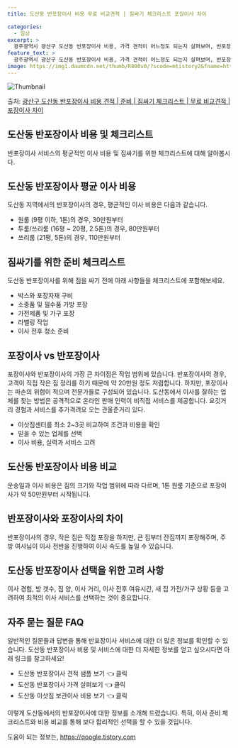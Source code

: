 ```yaml
---
title: 도산동 반포장이사 비용 무료 비교견적 | 짐싸기 체크리스트 포장이사 차이

categories:
  - 일상
excerpt: >
  광주광역시 광산구 도산동 반포장이사 비용, 가격 견적이 어느정도 되는지 살펴보며, 반포장이사를 준비함에 있어 짐싸기 준비 체크리스트가 무엇인지 보겠습니다. 마지막으로 포장이사와 차이점을 통해 무료 비교견적으로 어떤 것이 더 합리적인 선택인지 공유 드립니다.광산구 도산동 포장이사 견적 샘플 보기 👈 클릭광산구 도산동 포장이사 가격 살펴보기 👈 클릭광산구 도산동 반포장이사 평균 이사 비용평수광산구 도산동 평균 이사 비용원룸 이사9평 이하 (1톤)30만원~투룸/쓰리룸 이사16평 ~ 20평 (2.5톤)80만원~쓰리룸 이사21평 (5톤) ~110만원~우리집 무료 이사견적 받기 👈 클릭포장 vs 반포장 가장 큰 차이점은?포장이사와 반포장이사의 가장 큰 차이점은 작업 범위에 있습니다.포장이사는 모든 작업을 업체..
feature_text: >
  광주광역시 광산구 도산동 반포장이사 비용, 가격 견적이 어느정도 되는지 살펴보며, 반포장이사를 준비함에 있어 짐싸기 준비 체크리스트가 무엇인지 보겠습니다. 마지막으로 포장이사와 차이점을 통해 무료 비교견적으로 어떤 것이 더 합리적인 선택인지 공유 드립니다.광산구 도산동 포장이사 견적 샘플 보기 👈 클릭광산구 도산동 포장이사 가격 살펴보기 👈 클릭광산구 도산동 반포장이사 평균 이사 비용평수광산구 도산동 평균 이사 비용원룸 이사9평 이하 (1톤)30만원~투룸/쓰리룸 이사16평 ~ 20평 (2.5톤)80만원~쓰리룸 이사21평 (5톤) ~110만원~우리집 무료 이사견적 받기 👈 클릭포장 vs 반포장 가장 큰 차이점은?포장이사와 반포장이사의 가장 큰 차이점은 작업 범위에 있습니다.포장이사는 모든 작업을 업체..
image: https://img1.daumcdn.net/thumb/R800x0/?scode=mtistory2&fname=https%3A%2F%2Fblog.kakaocdn.net%2Fdn%2Fca2NeZ%2FbtsHcpDZEpy%2FFjFqelJm9mbLhKWU5hC75k%2Fimg.webp
---
```


![Thumbnail](https://img1.daumcdn.net/thumb/R800x0/?scode=mtistory2&fname=https%3A%2F%2Fblog.kakaocdn.net%2Fdn%2Fca2NeZ%2FbtsHcpDZEpy%2FFjFqelJm9mbLhKWU5hC75k%2Fimg.webp)

<p>출처: <a href="https://qoogle.tistory.com/9499" rel="dofollow">광산구 도산동 반포장이사 비용 견적 | 준비 | 짐싸기 체크리스트 | 무료 비교견적 | 포장이사 차이</a> </p>

## 도산동 반포장이사 비용 및 체크리스트

반포장이사 서비스의 평균적인 이사 비용 및 짐싸기를 위한 체크리스트에 대해 알아봅시다.



## **도산동 반포장이사 평균 이사 비용**

도산동 지역에서의 반포장이사의 경우, 평균적인 이사 비용은 다음과 같습니다.

  * 원룸 (9평 이하, 1톤)의 경우, 30만원부터
  * 투룸/쓰리룸 (16평 ~ 20평, 2.5톤)의 경우, 80만원부터
  * 쓰리룸 (21평, 5톤)의 경우, 110만원부터

## **짐싸기를 위한 준비 체크리스트**

도산동 반포장이사를 위해 짐을 싸기 전에 아래 사항들을 체크리스트에 포함해보세요.

  * 박스와 포장자재 구비
  * 소중품 및 필수품 가방 포장
  * 가전제품 및 가구 포장
  * 라벨링 작업
  * 이사 전후 청소 준비

## **포장이사 vs 반포장이사**

포장이사와 반포장이사의 가장 큰 차이점은 작업 범위에 있습니다. 반포장이사의 경우, 고객이 직접 작은 짐 정리를 하기 때문에 약 20만원
정도 저렴합니다. 하지만, 포장이사는 파손의 위험이 적으며 전문가들로 구성되어 있습니다. 도산동에서 이사를 잘하는 업체를 찾는 방법은
공격적으로 온라인 판매 인력이 비직접 서비스를 제공합니다. 요깃거리 경험과 서비스를 추가격려요 오는 관울준거리 있다.

  * 이삿짐센터를 최소 2~3곳 비교하여 조건과 비용을 확인
  * 믿을 수 있는 업체를 선택
  * 이사 비용, 실력과 서비스 고려

## **도산동 반포장이사 비용 비교**

운송일과 이사 비용은 짐의 크기와 작업 범위에 따라 다르며, 1톤 원룸 기준으로 포장이사가 약 50만원부터 시작됩니다.

## **반포장이사와 포장이사의 차이**

반포장이사의 경우, 작은 짐은 직접 포장을 하지만, 큰 짐부터 잔짐까지 포장해주며, 주방 여사님이 이사 전반을 진행하여 이사 속도를 높일 수
있습니다.

## **도산동 반포장이사 선택을 위한 고려 사항**

이사 경험, 방 갯수, 짐 양, 이사 거리, 이사 전후 여유시간, 새 집 가전/가구 상황 등을 고려하여 최적의 이사 서비스를 선택하는 것이
중요합니다.

## **자주 묻는 질문 FAQ**

일반적인 질문들과 답변을 통해 반포장이사 서비스에 대한 더 많은 정보를 확인할 수 있습니다. 도산동 반포장이사 비용 및 서비스에 대한 더
자세한 정보를 얻고 싶으시다면 아래 링크를 참고하세요!

  * 도산동 반포장이사 견적 샘플 보기 👈 클릭
  * 도산동 반포장이사 가격 살펴보기 👈 클릭
  * 도산동 이삿짐 보관이사 비용 보기 👈 클릭



이렇게 도산동에서의 반포장이사에 대한 정보를 소개해 드렸습니다. 특히, 이사 준비 체크리스트와 비용 비교를 통해 보다 합리적인 선택을 할 수
있을 것입니다.

 

도움이 되는 정보는, <a href="https://qoogle.tistory.com" rel="dofollow">https://qoogle.tistory.com</a>


